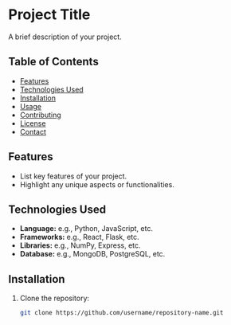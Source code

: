 # Project Title

A brief description of your project.

## Table of Contents

- [Features](#features)
- [Technologies Used](#technologies-used)
- [Installation](#installation)
- [Usage](#usage)
- [Contributing](#contributing)
- [License](#license)
- [Contact](#contact)

## Features

- List key features of your project.
- Highlight any unique aspects or functionalities.

## Technologies Used

- **Language:** e.g., Python, JavaScript, etc.
- **Frameworks:** e.g., React, Flask, etc.
- **Libraries:** e.g., NumPy, Express, etc.
- **Database:** e.g., MongoDB, PostgreSQL, etc.

## Installation

1. Clone the repository:
   ```bash
   git clone https://github.com/username/repository-name.git
   ```
